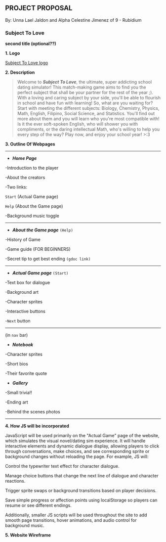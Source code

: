 ## **PROJECT PROPOSAL**
By: Unna Lael Jaldon and Alpha Celestine Jimenez of 9 - Rubidium

   ### **Subject To Love**
**second title (optional??)**

**1. Logo**

 [Subject To Love logo](https://media.discordapp.net/attachments/1279016178316083271/1432669328792092783/image.png?ex=6901e4c9&is=69009349&hm=99cd6dc1b41f8db9ab7884b448b18365c37ec7b6e1ca6ea5f9983815774f638a&=&format=webp&quality=lossless&width=929&height=780)

**2. Description**
> Welcome to ***Subject To Love***, the ultimate, super addicting school dating simulator! This match-making game aims to find you the perfect subject that shall be your partner for the rest of the year ;). With a loving and caring subject by your side, you'll be able to flourish in school and have fun with learning! So, what are you waiting for?
> Start with meeting the different subjects: Biology, Chemistry, Physics, Math, English, Filipino, Social Science, and Statistics. You'll find out more about them  and you will learn who you're most compatible with! Is it the ever soft-spoken English, who will shower you with compliments, or the daring intellectual Math, who's willing to help you every step of the way? Play now, and enjoy your school year! >:3

**3. Outline Of Webpages** 

-----------------------------------------

* ***Home Page***

-Introduction to the player 

-About the creators 

-Two links: 

`Start` (Actual Game page)

`Help` (About the Game page)

-Background music toggle

----------------------------------------

* ***About the Game page***  `(Help)`

-History of Game

-Game guide (FOR BEGINNERS) 

-Secret tip to get best ending ` (gdoc link) `

-----------------------------------------

* ***Actual Game page*** `(Start)`

-Text box for dialogue

-Background art 

-Character sprites 

-Interactive buttons 

-`Next` button 

--------------------------------------
(in `nav` bar)

* ***Notebook*** 

-Character sprites 

-Short bios 

-Their favorite quote 



* ***Gallery*** 

-Small trivia!! 

-Ending art

-Behind the scenes photos

-----------------------------------------

**4. How JS will be incorporated**

JavaScript will be used primarily on the "Actual Game" page of the website, which simulates the visual novel/dating sim experience. It will handle interactive elements and dynamic dialogue display, allowing players to click through conversations, make choices, and see corresponding sprite or background changes without reloading the page.
For example, JS will:


Control the typewriter text effect for character dialogue.


Manage choice buttons that change the next line of dialogue and character reactions.


Trigger sprite swaps or background transitions based on player decisions.


Save simple progress or affection points using localStorage so players can resume or see different endings.


Additionally, smaller JS scripts will be used throughout the site to add smooth page transitions, hover animations, and audio control for background music.

**5. Website Wireframe**



